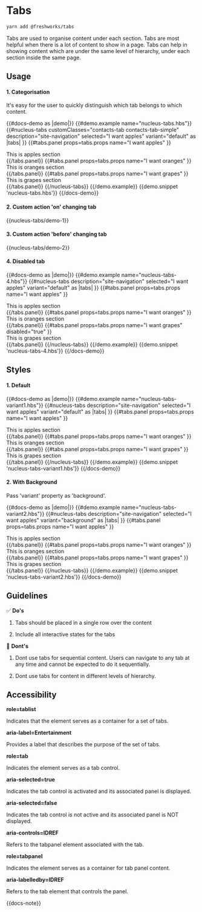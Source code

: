 # Tabs

```sh
yarn add @freshworks/tabs
```

Tabs are used to organise content under each section. Tabs are most helpful when there is a lot of content to show in a page. Tabs can help in showing content which are under the same level of hierarchy, under each section inside the same page.

## Usage

#### 1. Categorisation

It's easy for the user to quickly distinguish which tab belongs to which content.

{{#docs-demo as |demo|}}
  {{#demo.example name="nucleus-tabs.hbs"}}
    {{#nucleus-tabs 
        customClasses="contacts-tab contacts-tab-simple"
        description="site-navigation" 
        selected="I want apples" 
        variant="default" as |tabs| }}
      {{#tabs.panel props=tabs.props name="I want apples" }}
        <div>This is apples section</div>
      {{/tabs.panel}}
      {{#tabs.panel props=tabs.props name="I want oranges" }}
        <div>This is oranges section</div>
      {{/tabs.panel}}
      {{#tabs.panel props=tabs.props name="I want grapes" }}
        <div>This is grapes section</div>
      {{/tabs.panel}}
    {{/nucleus-tabs}}
  {{/demo.example}}
  {{demo.snippet 'nucleus-tabs.hbs'}}
{{/docs-demo}}

#### 2. Custom action 'on' changing tab

{{nucleus-tabs/demo-1}}

#### 3. Custom action 'before' changing tab

{{nucleus-tabs/demo-2}}

#### 4. Disabled tab

{{#docs-demo as |demo|}}
  {{#demo.example name="nucleus-tabs-4.hbs"}}
    {{#nucleus-tabs 
        description="site-navigation" 
        selected="I want apples" 
        variant="default" as |tabs| }}
      {{#tabs.panel props=tabs.props name="I want apples" }}
        <div>This is apples section</div>
      {{/tabs.panel}}
      {{#tabs.panel props=tabs.props name="I want oranges" }}
        <div>This is oranges section</div>
      {{/tabs.panel}}
      {{#tabs.panel props=tabs.props name="I want grapes" disabled="true" }}
        <div>This is grapes section</div>
      {{/tabs.panel}}
    {{/nucleus-tabs}}
  {{/demo.example}}
  {{demo.snippet 'nucleus-tabs-4.hbs'}}
{{/docs-demo}}

## Styles

#### 1. Default 

{{#docs-demo as |demo|}}
  {{#demo.example name="nucleus-tabs-variant1.hbs"}}
    {{#nucleus-tabs 
        description="site-navigation" 
        selected="I want apples" 
        variant="default" as |tabs| }}
      {{#tabs.panel props=tabs.props name="I want apples" }}
        <div>This is apples section</div>
      {{/tabs.panel}}
      {{#tabs.panel props=tabs.props name="I want oranges" }}
        <div>This is oranges section</div>
      {{/tabs.panel}}
      {{#tabs.panel props=tabs.props name="I want grapes" }}
        <div>This is grapes section</div>
      {{/tabs.panel}}
    {{/nucleus-tabs}}
  {{/demo.example}}
  {{demo.snippet 'nucleus-tabs-variant1.hbs'}}
{{/docs-demo}}



#### 2. With Background 
Pass 'variant' property as 'background'.

{{#docs-demo as |demo|}}
  {{#demo.example name="nucleus-tabs-variant2.hbs"}}
    {{#nucleus-tabs 
        description="site-navigation" 
        selected="I want apples" 
        variant="background" as |tabs| }}
      {{#tabs.panel props=tabs.props name="I want apples" }}
        <div>This is apples section</div>
      {{/tabs.panel}}
      {{#tabs.panel props=tabs.props name="I want oranges" }}
        <div>This is oranges section</div>
      {{/tabs.panel}}
      {{#tabs.panel props=tabs.props name="I want grapes" }}
        <div>This is grapes section</div>
      {{/tabs.panel}}
    {{/nucleus-tabs}}
  {{/demo.example}}
  {{demo.snippet 'nucleus-tabs-variant2.hbs'}}
{{/docs-demo}}


## Guidelines

✅ **Do's**

1. Tabs should be placed in a single row over the content

2. Include all interactive states for the tabs


🚫 **Dont's**

1. Dont use tabs for sequential content. Users can navigate to any tab at any time and cannot be expected to do it sequentially.

2. Dont use tabs for content in different levels of hierarchy.

## Accessibility

__role=tablist__

Indicates that the element serves as a container for a set of tabs.

__aria-label=Entertainment__

Provides a label that describes the purpose of the set of tabs.


__role=tab__

Indicates the element serves as a tab control.

__aria-selected=true__

Indicates the tab control is activated and its associated panel is displayed.

__aria-selected=false__

Indicates the tab control is not active and its associated panel is NOT displayed.

__aria-controls=IDREF__

Refers to the tabpanel element associated with the tab.


__role=tabpanel__

Indicates the element serves as a container for tab panel content.

__aria-labelledby=IDREF__ 

Refers to the tab element that controls the panel.

{{docs-note}}